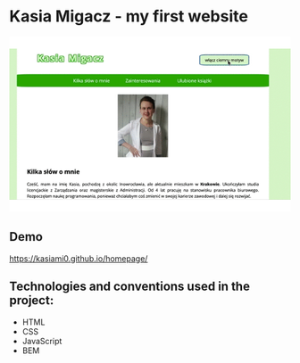# Kasia Migacz - my first website

![animated the site's presentation](https://raw.githubusercontent.com/kasiami0/homepage/6091fd13ccf54dfe70e27e25fa3be7158a26aa71/images/homepage.gif)

## Demo
https://kasiami0.github.io/homepage/

## Technologies and conventions used in the project:
- HTML
- CSS
- JavaScript
- BEM